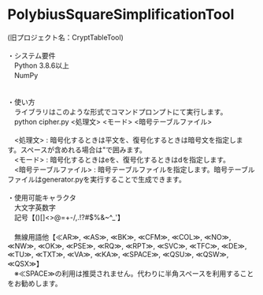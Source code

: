 # PolybiusSquareSimplificationTool
(旧プロジェクト名：CryptTableTool)<br>
<br>
・システム要件<br>
　Python 3.8.6以上<br>
　NumPy<br>
<br><br>
・使い方<br>
　ライブラリはこのような形式でコマンドプロンプトにて実行します。<br>
　python cipher.py <処理文> <モード> <暗号テーブルファイル><br>
<br>
　<処理文> : 暗号化するときは平文を、復号化するときは暗号文を指定します。スペースが含めれる場合は"で囲みます。<br>
　<モード> : 暗号化するときはeを、復号化するときはdを指定します。<br>
　<暗号テーブルファイル> : 暗号テーブルファイルを指定します。暗号テーブルファイルはgenerator.pyを実行することで生成できます。<br>
<br>
・使用可能キャラクタ<br>
　大文字英数字<br>
　記号【()[]<>@=+-/,.!?#$%&~^_'】<br>
　<br>
　無線用語他【≪AR≫, ≪AS≫, ≪BK≫, ≪CFM≫, ≪COL≫, ≪NO≫, ≪NW≫, ≪OK≫, ≪PSE≫, ≪RQ≫, ≪RPT≫, ≪SVC≫, ≪TFC≫, ≪DE≫, ≪TU≫, ≪TXT≫, ≪VA≫, ≪KA≫, ≪SPACE≫, ≪QSU≫, ≪QSW≫, ≪QSX≫】<br>
　※≪SPACE≫の利用は推奨されません。代わりに半角スペースを利用することをお勧めします。<br>
